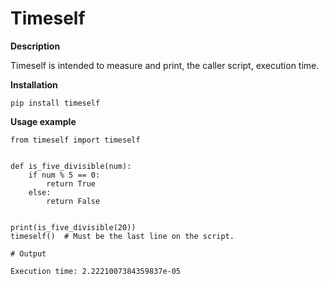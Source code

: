 # Timeself

**Description**

Timeself is intended to measure and print, the caller script, execution time.

**Installation**

`pip install timeself`

**Usage example**

```
from timeself import timeself


def is_five_divisible(num):
	if num % 5 == 0:
		return True
	else:
		return False


print(is_five_divisible(20))
timeself()  # Must be the last line on the script.

# Output

Execution time: 2.2221007384359837e-05
```
